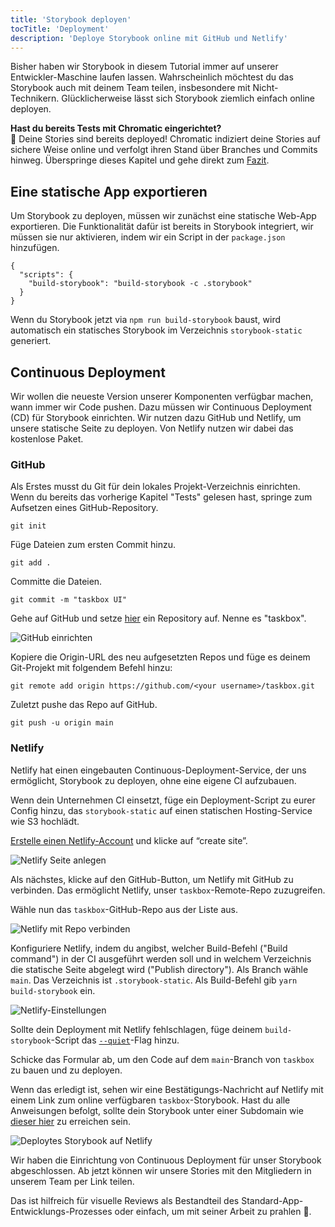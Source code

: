 ```yaml
---
title: 'Storybook deployen'
tocTitle: 'Deployment'
description: 'Deploye Storybook online mit GitHub und Netlify'
---
```


Bisher haben wir Storybook in diesem Tutorial immer auf unserer Entwickler-Maschine laufen lassen. Wahrscheinlich möchtest du das Storybook auch mit deinem Team teilen, insbesondere mit Nicht-Technikern. Glücklicherweise lässt sich Storybook ziemlich einfach online deployen.

<div class="aside">
<strong>Hast du bereits Tests mit Chromatic eingerichtet?</strong>
<br/>
🎉 Deine Stories sind bereits deployed! Chromatic indiziert deine Stories auf sichere Weise online und verfolgt ihren Stand über Branches und Commits hinweg. Überspringe dieses Kapitel und gehe direkt zum <a href="/intro-to-storybook/react/de/conclusion">Fazit</a>.
</div>

## Eine statische App exportieren

Um Storybook zu deployen, müssen wir zunächst eine statische Web-App exportieren. Die Funktionalität dafür ist bereits in Storybook integriert, wir müssen sie nur aktivieren, indem wir ein Script in der `package.json` hinzufügen.

```json:clipboard=false
{
  "scripts": {
    "build-storybook": "build-storybook -c .storybook"
  }
}
```

Wenn du Storybook jetzt via `npm run build-storybook` baust, wird automatisch ein statisches Storybook im Verzeichnis `storybook-static` generiert.

## Continuous Deployment

Wir wollen die neueste Version unserer Komponenten verfügbar machen, wann immer wir Code pushen. Dazu müssen wir Continuous Deployment (CD) für Storybook einrichten. Wir nutzen dazu GitHub und Netlify, um unsere statische Seite zu deployen. Von Netlify nutzen wir dabei das kostenlose Paket.

### GitHub

Als Erstes musst du Git für dein lokales Projekt-Verzeichnis einrichten. Wenn du bereits das vorherige Kapitel "Tests" gelesen hast, springe zum Aufsetzen eines GitHub-Repository.

```shell
git init
```

Füge Dateien zum ersten Commit hinzu.

```shell
git add .
```

Committe die Dateien.

```shell
git commit -m "taskbox UI"
```

Gehe auf GitHub und setze [hier](https://github.com/new) ein Repository auf. Nenne es "taskbox".

![GitHub einrichten](/intro-to-storybook/github-create-taskbox.png)

Kopiere die Origin-URL des neu aufgesetzten Repos und füge es deinem Git-Projekt mit folgendem Befehl hinzu:

```shell
git remote add origin https://github.com/<your username>/taskbox.git
```

Zuletzt pushe das Repo auf GitHub.

```shell
git push -u origin main
```

### Netlify

Netlify hat einen eingebauten Continuous-Deployment-Service, der uns ermöglicht, Storybook zu deployen, ohne eine eigene CI aufzubauen.

<div class="aside">
Wenn dein Unternehmen CI einsetzt, füge ein Deployment-Script zu eurer Config hinzu, das <code>storybook-static</code> auf einen statischen Hosting-Service wie S3 hochlädt.
</div>

[Erstelle einen Netlify-Account](https://app.netlify.com/start) und klicke auf “create site”.

![Netlify Seite anlegen](/intro-to-storybook/netlify-create-site.png)

Als nächstes, klicke auf den GitHub-Button, um Netlify mit GitHub zu verbinden. Das ermöglicht Netlify, unser `taskbox`-Remote-Repo zuzugreifen.

Wähle nun das `taskbox`-GitHub-Repo aus der Liste aus.

![Netlify mit Repo verbinden](/intro-to-storybook/netlify-account-picker.png)

Konfiguriere Netlify, indem du angibst, welcher Build-Befehl ("Build command") in der CI ausgeführt werden soll und in welchem Verzeichnis die statische Seite abgelegt wird ("Publish directory"). Als Branch wähle `main`. Das Verzeichnis ist `.storybook-static`. Als Build-Befehl gib `yarn build-storybook` ein.

![Netlify-Einstellungen](/intro-to-storybook/netlify-settings.png)

<div class="aside">
<p>
Sollte dein Deployment mit Netlify fehlschlagen, füge deinem <code>build-storybook</code>-Script das <code><a href="https://storybook.js.org/docs/react/api/cli-options#build-storybook">--quiet</a></code>-Flag hinzu.
</p>
</div>

Schicke das Formular ab, um den Code auf dem `main`-Branch von `taskbox` zu bauen und zu deployen.

Wenn das erledigt ist, sehen wir eine Bestätigungs-Nachricht auf Netlify mit einem Link zum online verfügbaren `taskbox`-Storybook. Hast du alle Anweisungen befolgt, sollte dein Storybook unter einer Subdomain wie [dieser hier](https://clever-banach-415c03.netlify.com/) zu erreichen sein.

![Deploytes Storybook auf Netlify](/intro-to-storybook/netlify-storybook-deploy.png)

Wir haben die Einrichtung von Continuous Deployment für unser Storybook abgeschlossen. Ab jetzt können wir unsere Stories mit den Mitgliedern in unserem Team per Link teilen.

Das ist hilfreich für visuelle Reviews als Bestandteil des Standard-App-Entwicklungs-Prozesses oder einfach, um mit seiner Arbeit zu prahlen 💅.
